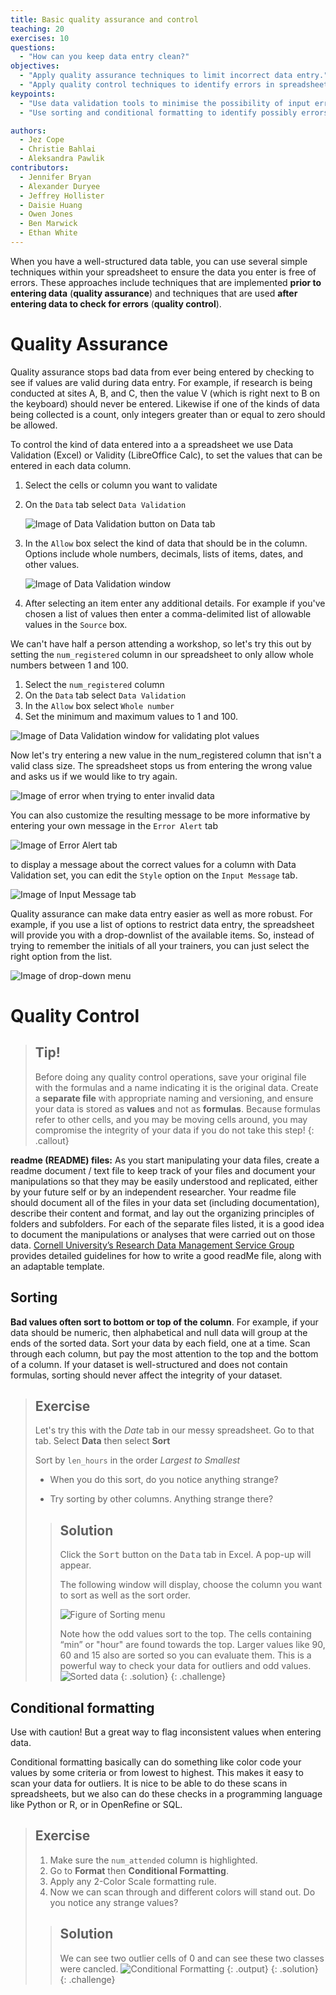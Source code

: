 ```yaml
---
title: Basic quality assurance and control
teaching: 20
exercises: 10
questions:
  - "How can you keep data entry clean?"
objectives:
  - "Apply quality assurance techniques to limit incorrect data entry."
  - "Apply quality control techniques to identify errors in spreadsheets."
keypoints:
  - "Use data validation tools to minimise the possibility of input errors."
  - "Use sorting and conditional formatting to identify possibly errors."

authors:
  - Jez Cope
  - Christie Bahlai
  - Aleksandra Pawlik
contributors:
  - Jennifer Bryan
  - Alexander Duryee
  - Jeffrey Hollister
  - Daisie Huang
  - Owen Jones
  - Ben Marwick
  - Ethan White
---
```



When you have a well-structured data table, you can use several simple
techniques within your spreadsheet to ensure the data you enter is
free of errors. These approaches include techniques that are
implemented **prior to entering data** (**quality assurance**) and
techniques that are used **after entering data to check for errors**
(**quality control**).

# Quality Assurance

Quality assurance stops bad data from ever being entered by checking to see if
values are valid during data entry. For example, if research is being conducted
at sites A, B, and C, then the value V (which is right next to B on the
keyboard) should never be entered. Likewise if one of the kinds of data being
collected is a count, only integers greater than or equal to zero should be
allowed.

To control the kind of data entered into a a spreadsheet we use Data Validation
(Excel) or Validity (LibreOffice Calc), to set the values that can be entered
in each data column.

1. Select the cells or column you want to validate

2. On the `Data` tab select `Data Validation`

   ![Image of Data Validation button on Data tab](../fig/data_validation.png)

3. In the `Allow` box select the kind of data that should be in the
   column. Options include whole numbers, decimals, lists of items, dates, and
   other values.

   ![Image of Data Validation window](../fig/data_validation_window.png)

4. After selecting an item enter any additional details. For example if you've
   chosen a list of values then enter a comma-delimited list of allowable
   values in the `Source` box.

We can't have half a person attending a workshop, so let's try this
out by setting the `num_registered` column in our spreadsheet to only
allow whole numbers between 1 and 100.

1. Select the `num_registered` column
2. On the `Data` tab select `Data Validation`
3. In the `Allow` box select `Whole number`
4. Set the minimum and maximum values to 1 and 100.

![Image of Data Validation window for validating plot values](../fig/4_data-validation-whole-num.png)

Now let's try entering a new value in the num_registered column that isn't a valid class size. The spreadsheet stops us from entering the wrong value and asks us if we would like to try again.

![Image of error when trying to enter invalid data](../fig/4_data-validation-alert.png)

You can also customize the resulting message to be more informative by entering
your own message in the `Error Alert` tab

![Image of Error Alert tab](../fig/4_data-validation-error-msg.png)


to display a message about the correct values for a column with Data Validation set, you can edit the `Style`
option on the `Input Message` tab.

![Image of Input Message tab](../fig/4_data-validation-input-message.png)

Quality assurance can make data entry easier as well as more robust. For
example, if you use a list of options to restrict data entry, the spreadsheet
will provide you with a drop-downlist of the available items. So, instead of
trying to remember the initials of all your trainers, you can just select the
right option from the list.

![Image of drop-down menu](../fig/4_data-validation-auto-complete.png)

# Quality Control

> ## Tip!
>
> Before doing any quality control operations, save your original file with the formulas and a name indicating it is the original data. Create a **separate file** with appropriate naming and versioning, and ensure your data is stored as **values** and not as **formulas**.  Because formulas refer to other cells, and you may be moving cells around, you may compromise the integrity of your data if you do not take this step!
{: .callout}

**readme (README) files:** As you start manipulating your data files, create a readme document / text file to keep track of your files and document your manipulations so that they may be easily understood and replicated, either by your future self or by an independent researcher. Your readme file should document all of the files in your data set (including documentation), describe their content and format, and lay out the organizing principles of folders and subfolders. For each of the separate files listed, it is a good idea to document the manipulations or analyses that were carried out on those data. [Cornell University’s Research Data Management Service Group](https://data.research.cornell.edu/content/readme) provides detailed guidelines for how to write a good readMe file, along with an adaptable template.

## Sorting

**Bad values often sort to bottom or top of the column**. For example, if your data should be numeric, then alphabetical and null data will group at the ends of the sorted data. Sort your data by each field, one at a time. Scan through each column, but pay the most attention to the top and the bottom of a column.
If your dataset is well-structured and does not contain formulas, sorting should never affect the integrity of your dataset.

> ## Exercise
>
> Let's try this with the *Date* tab in our messy spreadsheet. Go to that tab. Select
> **Data** then select **Sort**
>
> Sort by `len_hours` in the order *Largest to Smallest*
>
> - When you do this sort, do you notice anything strange?
>
> - Try sorting by other columns. Anything strange there?
>
>> ## Solution
>>
>> Click the <kbd>Sort</kbd> button on the <kbd>Data</kbd> tab in Excel. A pop-up will appear.
>>
>> The following window will display, choose the column you want to sort as well as the sort order.
>>
>>![Figure of Sorting menu](../fig/4-sort-len_hours.png)
>>
>>Note how the odd values sort to the top. The cells containing  “min” or "hour" are   found towards the top. Larger values like 90, 60 and 15 also are sorted so you can evaluate them. This is a powerful way to check your data for outliers and odd values.
>>![Sorted data](../fig/4-sorted-len_hours.png)
> {: .solution}
{: .challenge}


## Conditional formatting ##

Use with caution! But a great way to flag inconsistent values when entering data.

Conditional formatting basically can do something like color code your values by some
criteria or from lowest to highest. This makes it easy to scan your data for outliers. It is nice to be able to do these scans in spreadsheets, but we also can do these
checks in a programming language like Python or R, or in OpenRefine or SQL.

> ## Exercise
>
> 1. Make sure the `num_attended` column is highlighted.
> 1. Go to **Format** then **Conditional Formatting**.
> 1. Apply any 2-Color Scale formatting rule.
> 1. Now we can scan through and different colors will stand out. Do you notice any strange values?
>
>> ## Solution
>> We can see two outlier cells of 0 and can see these two classes were cancled.
>>![Conditional Formatting](../fig/4_conditional-formatting.png)
>>{: .output}
> {: .solution}
{: .challenge}
